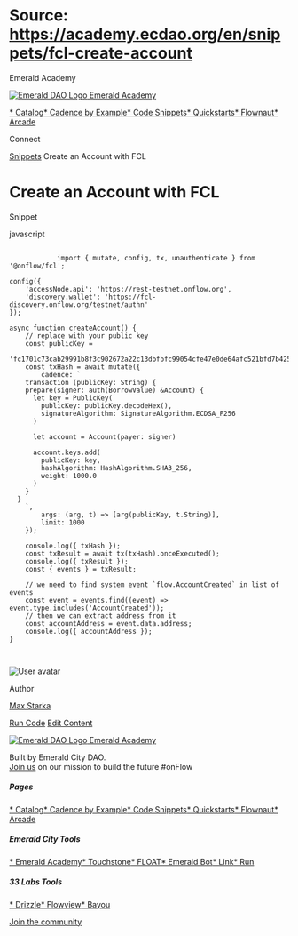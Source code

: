 # Source: https://academy.ecdao.org/en/snippets/fcl-create-account

Emerald Academy





[![Emerald DAO Logo](/ea-logo.png)
Emerald Academy](/en/)


[* Catalog](/en/catalog)[* Cadence by Example](/en/cadence-by-example)[* Code Snippets](/en/snippets)[* Quickstarts](/en/quickstarts)[* Flownaut](https://flownaut.ecdao.org)[* Arcade](https://arcade.ecdao.org)

Connect



[Snippets](/en/snippets)
Create an Account with FCL

# Create an Account with FCL

Snippet

javascript

```
		
			import { mutate, config, tx, unauthenticate } from '@onflow/fcl';

config({
	'accessNode.api': 'https://rest-testnet.onflow.org',
	'discovery.wallet': 'https://fcl-discovery.onflow.org/testnet/authn'
});

async function createAccount() {
	// replace with your public key
	const publicKey =
		'fc1701c73cab29991b8f3c902672a22c13dbfbfc99054cfe47e0de64afc521bfd7b4250e20cae6e296819539712b32166f46c1e6d74427ff1c08422b0f600e98';
	const txHash = await mutate({
		cadence: `
    transaction (publicKey: String) {
    prepare(signer: auth(BorrowValue) &Account) {
      let key = PublicKey(
        publicKey: publicKey.decodeHex(),
        signatureAlgorithm: SignatureAlgorithm.ECDSA_P256
      )

      let account = Account(payer: signer)

      account.keys.add(
        publicKey: key,
        hashAlgorithm: HashAlgorithm.SHA3_256,
        weight: 1000.0
      )
    }
  }
    `,
		args: (arg, t) => [arg(publicKey, t.String)],
		limit: 1000
	});

	console.log({ txHash });
	const txResult = await tx(txHash).onceExecuted();
	console.log({ txResult });
	const { events } = txResult;

	// we need to find system event `flow.AccountCreated` in list of events
	const event = events.find((event) => event.type.includes('AccountCreated'));
	// then we can extract address from it
	const accountAddress = event.data.address;
	console.log({ accountAddress });
}
		 
	
```

![User avatar](https://pbs.twimg.com/profile_images/1476344533172510722/5Bka7etN_400x400.jpg)

Author

[Max Starka](https://twitter.com/MaxStalker)

[Run Code](https://codesandbox.io/s/fcl-create-account-2y4w7z?file=/src/index.js:0-1396)
[Edit Content](https://github.com/emerald-dao/emerald-academy-v2/tree/main/src/lib/content/snippets/fcl-create-account/readme.md)



[![Emerald DAO Logo](/ea-logo.png)
Emerald Academy](/en/)

Built by Emerald City DAO.  
[Join us](https://discord.gg/emerald-city-906264258189332541) on our mission to build the future #onFlow

##### Pages

[* Catalog](/en/catalog)[* Cadence by Example](/en/cadence-by-example)[* Code Snippets](/en/snippets)[* Quickstarts](/en/quickstarts)[* Flownaut](https://flownaut.ecdao.org)[* Arcade](https://arcade.ecdao.org)


##### Emerald City Tools

[* Emerald Academy](https://academy.ecdao.org/)[* Touchstone](https://touchstone.city/)[* FLOAT](https://floats.city/)[* Emerald Bot](https://bot.ecdao.org/)[* Link](https://link.ecdao.org/)[* Run](https://run.ecdao.org/)


##### 33 Labs Tools

[* Drizzle](https://drizzle33.app/)[* Flowview](https://flowview.app/)[* Bayou](https://bayou33.app/)

[Join the community](https://discord.gg/emerald-city-906264258189332541)
